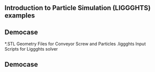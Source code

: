 ## Introduction to Particle Simulation (LIGGGHTS) examples
## Democase
*.STL        Geometry Files for Conveyor Screw and Particles
.liggghts    Input Scripts for Liggghts solver
## Democase

